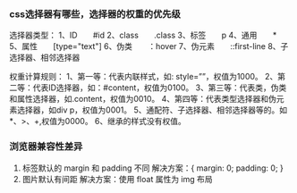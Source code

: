 ### css选择器有哪些，选择器的权重的优先级
选择器类型：
1、ID　　#id
2、class　　.class
3、标签　　p
4、通用　　*
5、属性　　[type="text"]
6、伪类　　：hover
7、伪元素　　::first-line
8、子选择器、相邻选择器
 
权重计算规则：
1、第一等：代表内联样式，如: style=””，权值为1000。
2、第二等：代表ID选择器，如：#content，权值为0100。
3、第三等：代表类，伪类和属性选择器，如.content，权值为0010。
4、第四等：代表类型选择器和伪元素选择器，如div p，权值为0001。
5、通配符、子选择器、相邻选择器等的。如*、>、+,权值为0000。
6、继承的样式没有权值。

### 浏览器兼容性差异
1. 标签默认的 margin 和 padding 不同
解决方案：{ margin: 0; padding: 0; }
2. 图片默认有间距
解决方案：使用 float 属性为 img 布局